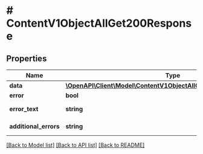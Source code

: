 # # ContentV1ObjectAllGet200Response

## Properties

Name | Type | Description | Notes
------------ | ------------- | ------------- | -------------
**data** | [**\OpenAPI\Client\Model\ContentV1ObjectAllGet200ResponseDataInner[]**](ContentV1ObjectAllGet200ResponseDataInner.md) |  | [optional]
**error** | **bool** | Флаг ошибки. | [optional]
**error_text** | **string** | Описание ошибки. | [optional]
**additional_errors** | **string** | Дополнительные ошибки. | [optional]

[[Back to Model list]](../../README.md#models) [[Back to API list]](../../README.md#endpoints) [[Back to README]](../../README.md)

